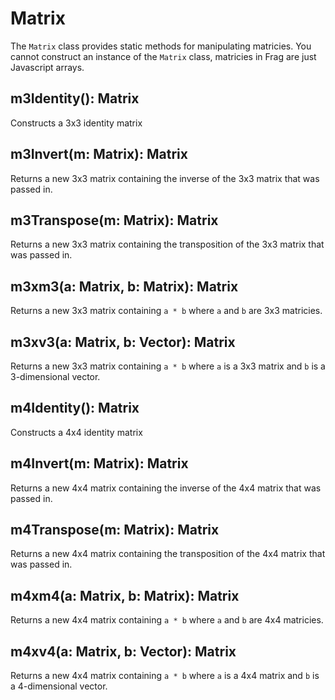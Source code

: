 # Matrix
The `Matrix` class provides static methods for manipulating matricies. You 
cannot construct an instance of the `Matrix` class, matricies in Frag are just
Javascript arrays.

## m3Identity(): Matrix
Constructs a 3x3 identity matrix

## m3Invert(m: Matrix): Matrix
Returns a new 3x3 matrix containing the inverse of the 3x3 matrix that was passed in.

## m3Transpose(m: Matrix): Matrix
Returns a new 3x3 matrix containing the transposition of the 3x3 matrix that was passed in.

## m3xm3(a: Matrix, b: Matrix): Matrix
Returns a new 3x3 matrix containing `a * b` where `a` and `b` are 3x3 matricies.

## m3xv3(a: Matrix, b: Vector): Matrix
Returns a new 3x3 matrix containing `a * b` where `a` is a 3x3 matrix and `b` is
a 3-dimensional vector.

## m4Identity(): Matrix
Constructs a 4x4 identity matrix

## m4Invert(m: Matrix): Matrix
Returns a new 4x4 matrix containing the inverse of the 4x4 matrix that was passed in.

## m4Transpose(m: Matrix): Matrix
Returns a new 4x4 matrix containing the transposition of the 4x4 matrix that was passed in.

## m4xm4(a: Matrix, b: Matrix): Matrix
Returns a new 4x4 matrix containing `a * b` where `a` and `b` are 4x4 matricies.

## m4xv4(a: Matrix, b: Vector): Matrix
Returns a new 4x4 matrix containing `a * b` where `a` is a 4x4 matrix and `b` is
a 4-dimensional vector.
